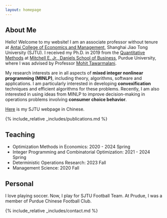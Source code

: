 ```yaml
---
layout: homepage
---
```


## About Me

Hello! Welcome to my website! I am an associate professor without tenure at [Antai College of Economics and Management](https://www.acem.sjtu.edu.cn/en/), Shanghai Jiao Tong University (SJTU). I received my Ph.D. in 2019 from the [Quantitative Methods](https://business.purdue.edu/academics/quantitative-methods/) at [Mitchell E. Jr., Daniels School of Business](https://business.purdue.edu/), Purdue University, where I was advised by Professor [Mohit Tawarmalani](https://web.ics.purdue.edu/~mtawarma/). 

My research interests are in all aspects of <b>mixed integer nonlinear programming (MINLP)</b>, including theory, algorithms, software and applications. I am particularly interested in developing <b>convexification</b> techniques and efficient algorithms for these problems. Recently, I am also interested in using ideas from MINLP to improve decision-making in operations problems involving <b>consumer choice behavior</b>.


[Here](https://www.acem.sjtu.edu.cn/faculty/hetaotao.html#container) is my SJTU webpage in Chinese.


 <!-- Recently, I am also interested in using ideas from MINLP to solve operations problems involving <b>consumer choice behavior</b>, and to improve decision-making under <b>uncertainty</b>. -->

<!-- Recently, I am also interested in using ideas from MINLP to improve decision-making in  operations problems involving <b>consumer choice behavior</b>.  -->

<!-- ## Research Interests

- **Computer Vision:** image recognition, image generation, video captioning
- **Machine Learning:** meta-learning, incremental learning, transfer learning -->

<!-- ## News

- **[Feb. 2020]** Our paper about incremental learning is accepted to CVPR 2020.
- **[Feb. 2020]** We will host the ACM Multimedia Asia 2020 conference in Singapore!
- **[Sept. 2019]** Our paper about few-shot learning is accepted to NeurIPS 2019.
- **[Mar. 2019]** Our paper about few-shot learning is accepted to CVPR 2019. -->

{% include_relative _includes/publications.md %}

<!-- {% include_relative _includes/services.md %} -->

## Teaching 
<!-- At SJTU, I teach optimization courses with students from different majors. I enjoy understanding ideas in other areas through the lens of optimization.    -->
- Optimization Methods in Economics: 2020 - 2024 Spring
- Integer Programming and Combinatorial Optimization: 2021 - 2024 Spring
- Deterministic Operations Research: 2023 Fall
- Management Science: 2020 Fall

## Personal
I love playing soccer. Now, I play for SJTU Football Team. At Prudue, I was a member of Purdue Chinese Football Club. 

{% include_relative _includes/contact.md %}
